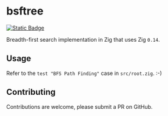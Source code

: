 # bsftree

[![Static 
Badge](https://img.shields.io/badge/Join_on_Matrix-green?style=for-the-badge&logo=element&logoColor=%23ffffff&label=Chat&labelColor=%23333&color=%230DBD8B&link=https%3A%2F%2Fmatrix.to%2F%23%2F%2521PHlbgZTdrhjkCJrfVY%253Amatrix.org)](https://matrix.to/#/%21PHlbgZTdrhjkCJrfVY%3Amatrix.org)

Breadth-first search implementation in Zig that uses Zig `0.14`.

## Usage

Refer to the `test "BFS Path Finding"` case in `src/root.zig`. :-)

## Contributing

Contributions are welcome, please submit a PR on GitHub.
